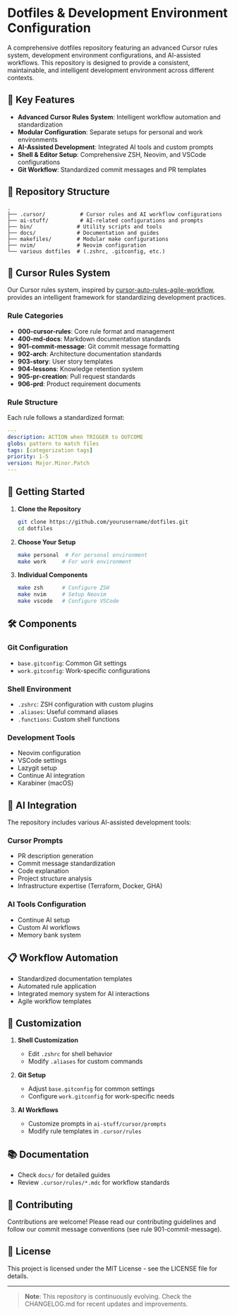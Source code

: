 # Dotfiles & Development Environment Configuration

A comprehensive dotfiles repository featuring an advanced Cursor rules system, development environment configurations, and AI-assisted workflows. This repository is designed to provide a consistent, maintainable, and intelligent development environment across different contexts.

## 🌟 Key Features

- **Advanced Cursor Rules System**: Intelligent workflow automation and standardization
- **Modular Configuration**: Separate setups for personal and work environments
- **AI-Assisted Development**: Integrated AI tools and custom prompts
- **Shell & Editor Setup**: Comprehensive ZSH, Neovim, and VSCode configurations
- **Git Workflow**: Standardized commit messages and PR templates

## 📁 Repository Structure

```
.
├── .cursor/           # Cursor rules and AI workflow configurations
├── ai-stuff/          # AI-related configurations and prompts
├── bin/              # Utility scripts and tools
├── docs/             # Documentation and guides
├── makefiles/        # Modular make configurations
├── nvim/             # Neovim configuration
└── various dotfiles  # (.zshrc, .gitconfig, etc.)
```

## 🎯 Cursor Rules System

Our Cursor rules system, inspired by [cursor-auto-rules-agile-workflow](https://github.com/bmadcode/cursor-auto-rules-agile-workflow), provides an intelligent framework for standardizing development practices.

### Rule Categories

- **000-cursor-rules**: Core rule format and management
- **400-md-docs**: Markdown documentation standards
- **901-commit-message**: Git commit message formatting
- **902-arch**: Architecture documentation standards
- **903-story**: User story templates
- **904-lessons**: Knowledge retention system
- **905-pr-creation**: Pull request standards
- **906-prd**: Product requirement documents

### Rule Structure

Each rule follows a standardized format:

```yaml
---
description: ACTION when TRIGGER to OUTCOME
globs: pattern to match files
tags: [categorization tags]
priority: 1-5
version: Major.Minor.Patch
---
```

## 🚀 Getting Started

1. **Clone the Repository**

   ```bash
   git clone https://github.com/yourusername/dotfiles.git
   cd dotfiles
   ```

2. **Choose Your Setup**

   ```bash
   make personal  # For personal environment
   make work     # For work environment
   ```

3. **Individual Components**

   ```bash
   make zsh      # Configure ZSH
   make nvim     # Setup Neovim
   make vscode   # Configure VSCode
   ```

## 🛠 Components

### Git Configuration

- `base.gitconfig`: Common Git settings
- `work.gitconfig`: Work-specific configurations

### Shell Environment

- `.zshrc`: ZSH configuration with custom plugins
- `.aliases`: Useful command aliases
- `.functions`: Custom shell functions

### Development Tools

- Neovim configuration
- VSCode settings
- Lazygit setup
- Continue AI integration
- Karabiner (macOS)

## 🤖 AI Integration

The repository includes various AI-assisted development tools:

### Cursor Prompts

- PR description generation
- Commit message standardization
- Code explanation
- Project structure analysis
- Infrastructure expertise (Terraform, Docker, GHA)

### AI Tools Configuration

- Continue AI setup
- Custom AI workflows
- Memory bank system

## 📋 Workflow Automation

- Standardized documentation templates
- Automated rule application
- Integrated memory system for AI interactions
- Agile workflow templates

## 🔧 Customization

1. **Shell Customization**
   - Edit `.zshrc` for shell behavior
   - Modify `.aliases` for custom commands

2. **Git Setup**
   - Adjust `base.gitconfig` for common settings
   - Configure `work.gitconfig` for work-specific needs

3. **AI Workflows**
   - Customize prompts in `ai-stuff/cursor/prompts`
   - Modify rule templates in `.cursor/rules`

## 📚 Documentation

- Check `docs/` for detailed guides
- Review `.cursor/rules/*.mdc` for workflow standards

## 🤝 Contributing

Contributions are welcome! Please read our contributing guidelines and follow our commit message conventions (see rule 901-commit-message).

## 📄 License

This project is licensed under the MIT License - see the LICENSE file for details.

---

> **Note**: This repository is continuously evolving. Check the CHANGELOG.md for recent updates and improvements.

